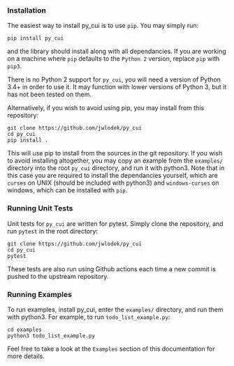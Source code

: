 ### Installation

The easiest way to install py_cui is to use `pip`. You may simply run:
```
pip install py_cui
```
and the library should install along with all dependancies. If you are working on a machine where `pip` defaults to the `Python 2` version, replace `pip` with `pip3`.

There is no Python 2 support for `py_cui`, you will need a version of Python 3.4+ in order to use it. It may function with lower versions of Python 3, but it has not been tested on them.

Alternatively, if you wish to avoid using pip, you may install from this repository:

```
git clone https://github.com/jwlodek/py_cui
cd py_cui
pip install .
```
This will use pip to install from the sources in the git repository. If you wish to avoid installing altogether, you may copy an example from the `examples/` directory into the root `py_cui` directory, and run it with python3. Note that in this case you are required to install the dependancies yourself, which are `curses` on UNIX (should be included with python3) and `windows-curses` on windows, which can be installed with `pip`.

### Running Unit Tests

Unit tests for `py_cui` are written for pytest. Simply clone the repository, and run `pytest` in the root directory:
```
git clone https://github.com/jwlodek/py_cui
cd py_cui
pytest
```

These tests are also run using Github actions each time a new commit is pushed to the upstream repository.

### Running Examples

To run examples, install py_cui, enter the `examples/` directory, and run them with python3. For example, to run `todo_list_example.py`:
```
cd examples
python3 todo_list_example.py
```
Feel free to take a look at the `Examples` section of this documentation for more details.